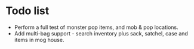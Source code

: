 # Todo list

* Perform a full test of monster pop items, and mob & pop locations.
* Add multi-bag support - search inventory plus sack, satchel, case and items in mog house.
